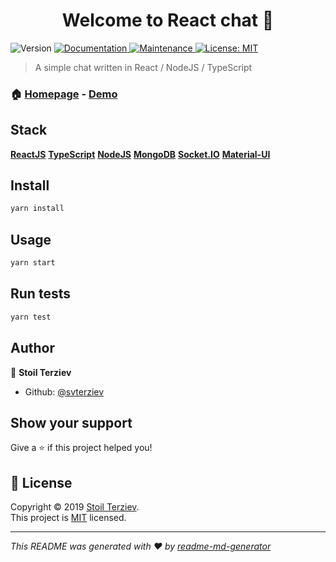 <h1 align="center">Welcome to React chat 👋</h1>
<p>
  <img alt="Version" src="https://img.shields.io/badge/version-0.1.0-blue.svg?cacheSeconds=2592000" />
  <a href="https://github.com/svterziev/react-chat#readme">
    <img alt="Documentation" src="https://img.shields.io/badge/documentation-yes-brightgreen.svg" target="_blank" />
  </a>
  <a href="https://github.com/svterziev/react-chat/graphs/commit-activity">
    <img alt="Maintenance" src="https://img.shields.io/badge/Maintained%3F-yes-green.svg" target="_blank" />
  </a>
  <a href="https://github.com/svterziev/react-chat/blob/master/LICENSE">
    <img alt="License: MIT" src="https://img.shields.io/badge/License-MIT-yellow.svg" target="_blank" />
  </a>
</p>

> A simple chat written in React / NodeJS / TypeScript

### 🏠 [Homepage](https://github.com/svterziev/react-chat) - [Demo](https://youtu.be/I8ImEKLhwdg)

## Stack
**[ReactJS](https://reactjs.org)**
**[TypeScript](https://www.typescriptlang.org)**
**[NodeJS](https://nodejs.org)**
**[MongoDB](https://mongodb.com)**
**[Socket.IO](https://socket.io)**
**[Material-UI](https://material-ui.com)**

## Install

```sh
yarn install
```

## Usage

```sh
yarn start
```

## Run tests

```sh
yarn test
```

## Author

👤 **Stoil Terziev**

* Github: [@svterziev](https://github.com/svterziev)

## Show your support

Give a ⭐️ if this project helped you!

## 📝 License

Copyright © 2019 [Stoil Terziev](https://github.com/svterziev).<br />
This project is [MIT](https://github.com/svterziev/react-chat/blob/master/LICENSE) licensed.

***
_This README was generated with ❤️ by [readme-md-generator](https://github.com/kefranabg/readme-md-generator)_

